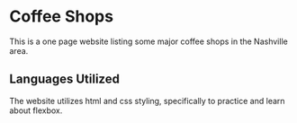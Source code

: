 # Coffee Shops 

This is a one page website listing some major coffee shops in the Nashville area. 

## Languages Utilized

The website utilizes html and css styling, specifically to practice and learn about flexbox.
